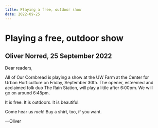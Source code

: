 ```yaml
---
title: Playing a free, outdoor show
date: 2022-09-25
---
```


# Playing a free, outdoor show

## Oliver Norred, 25 September 2022

Dear readers,

All of Our Cornbread is playing a show at the UW Farm at the Center for Urban Horticulture on Friday, September 30th. The opener, esteemed and acclaimed folk duo The Rain Station, will play a little after 6:00pm. We will go on around 6:45pm.

It is free. It is outdoors. It is beautiful.

Come hear us _rock_! Buy a shirt, too, if you want.

&mdash;Oliver
